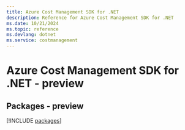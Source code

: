 ```yaml
---
title: Azure Cost Management SDK for .NET
description: Reference for Azure Cost Management SDK for .NET
ms.date: 10/21/2024
ms.topic: reference
ms.devlang: dotnet
ms.service: costmanagement
---
```

# Azure Cost Management SDK for .NET - preview
## Packages - preview
[!INCLUDE [packages](cost-management-index.md)]